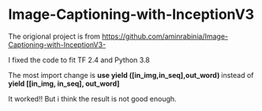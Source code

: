 # Image-Captioning-with-InceptionV3

The origional project is from https://github.com/aminrabinia/Image-Captioning-with-InceptionV3-

I fixed the code to fit TF 2.4 and Python 3.8 

The most import change is 
<b>
use yield ([in_img,in_seq],out_word)
</b>
instead of 
<b>
yield [[in_img, in_seq], out_word]
</b>

It worked!!
But i think the result is not good enough.
